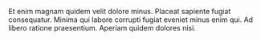 Et enim magnam quidem velit dolore minus. Placeat sapiente fugiat consequatur. Minima qui labore corrupti fugiat eveniet minus enim qui. Ad libero ratione praesentium. Aperiam quidem dolores nisi.